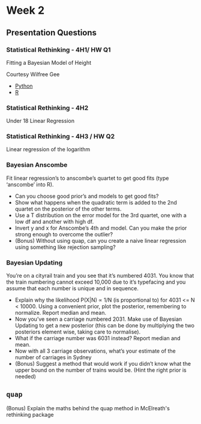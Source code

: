 # Week 2

## Presentation Questions


### Statistical Rethinking - 4H1/ HW Q1 

Fitting a Bayesian Model of Height

Courtesy Wilfree Gee

- [Python](presentations/ganymede-week-2-hw-python.ipynb)
- [R](presentations/ganymede-week-2-hw-python.ipynb)

### Statistical Rethinking - 4H2

Under 18 Linear Regression

### Statistical Rethinking -  4H3 / HW Q2

Linear regression of the logarithm

### Bayesian Anscombe

Fit linear regression’s to anscombe’s quartet to get good fits (type ‘anscombe’ into R). 
- Can you choose good prior’s and models to get good fits?
- Show what happens when the quadratic term is added to the 2nd quartet on the posterior of the other terms.
- Use a T distribution on the error model for the 3rd quartet, one with a low df and another with high df.
- Invert y and x for Anscombe’s 4th and model. Can you make the prior strong enough to overcome the outlier?
- (Bonus) Without using quap, can you create a naive linear regression using something like rejection sampling?

### Bayesian Updating

You’re on a cityrail train and you see that it’s numbered 4031. You know that the train numbering cannot exceed 10,000 due to it’s typefacing and you assume that each number is unique and in sequence.

- Explain why the likelihood P(X|N) ∝ 1/N (is proportional to) for 4031 <= N < 10000.
Using a convenient prior, plot the posterior, remembering to normalize. Report median and mean. 
- Now you’ve seen a carriage numbered 2031. Make use of Bayesian Updating to get a new posterior (this can be done by multiplying the two posteriors element wise, taking care to normalise).
- What if the carriage number was 6031 instead? Report median and mean.
- Now with all 3 carriage observations, what’s your estimate of the number of carriages in Sydney
- (Bonus) Suggest a method that would work if you didn’t know what the upper bound on the number of trains would be. (Hint the right prior is needed)


## `quap`

(Bonus) Explain the maths behind the quap method in McElreath's rethinking package
